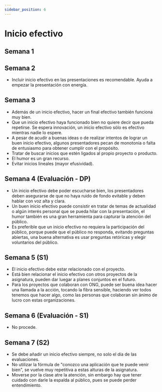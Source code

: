 ```yaml
---
sidebar_position: 6
---
```


# Inicio efectivo

## Semana 1

## Semana 2

- Incluir inicio efectivo en las presentaciones es recomendable. Ayuda a empezar la presentación con energía.

## Semana 3

- Además de un inicio efectivo, hacer un final efectivo también funciona muy bien.
- Que un inicio efectivo haya funcionado bien no quiere decir que pueda repetirse. Se espera innovación, un inicio efectivo sólo es efectivo mientras nadie lo espere.
- A pesar de acudir a buenas ideas o de realizar intentos de lograr un buen inicio efectivo, algunos presentadores pecan de monotonía o falta de entusiasmo para obtener cumplir con el propósito.
- Tratar de buscar inicios que estén ligados al propio proyecto o producto.
- El humor es un gran recurso.
- Evitar inicios lineales (mayor efusividad).

## Semana 4 (Evaluación - DP)

- Un inicio efectivo debe poder escucharse bien, los presentadores deben asegurarse de que no haya ruido de fondo evitable y deben hablar con voz alta y clara.
- Un buen inicio efectivo puede consistir en tratar de temas de actualidad o algún interés personal que se pueda hilar con la presentación, el humor también es una gran herramienta para capturar la atención del público.
- Es preferible que un inicio efectivo no requiera la participación del público, porque puede que el público no responda, evitando preguntas abiertas, una buena alternativa es usar preguntas retóricas y elegir voluntarios del público.

## Semana 5 (S1)

- El inicio efectivo debe estar relacionado con el proyecto.
- Está bien relacionar el inicio efectivo con otros proyectos de la asignatura, pueden dar luegar a planes conjuntos en el futuro.
- Para los proyectos que colaboran con ONG, puede ser buena idea hacer una llamada a la acción, tocando la fibra sensible, haciendo ver todos tenemos que hacer algo, como las personas que colaboran sin ánimo de lucro con estas organizaciones.

## Semana 6 (Evaluación - S1)

- No procede.

## Semana 7 (S2)

- Se debe añadir un inicio efectivo siempre, no solo el día de las evaluaciones.
- No utilizar la fórmula de "conozco una aplicación que te puede venir bien", se vuelve muy repetitiva a estas alturas de la asignatura.
- Moverse por la clase atre la atención, sin embargo hay que tener cuidado con darle la espalda al público, pues se puede perder entendimiento.